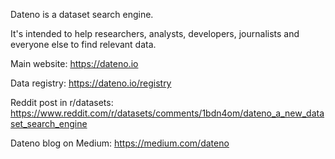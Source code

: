 Dateno is a dataset search engine.

It's intended to help researchers, analysts, developers, journalists and everyone else to find relevant data.

Main website: https://dateno.io

Data registry: https://dateno.io/registry

Reddit post in r/datasets: https://www.reddit.com/r/datasets/comments/1bdn4om/dateno_a_new_dataset_search_engine

Dateno blog on Medium: https://medium.com/dateno
